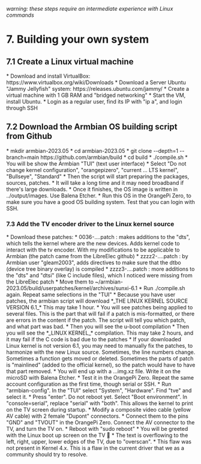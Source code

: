 *warning: these steps require an intermediate experience with Linux commands*

<h1>7. Building your own system</h1>
<h2>7.1 Create a Linux virtual machine</h2>
* Download and install VirtualBox: https://www.virtualbox.org/wiki/Downloads
* Download a Server Ubuntu "Jammy Jellyfish" system: https://releases.ubuntu.com/jammy/
* Create a virtual machine with 1 GB RAM and "bridged networking"
* Start the VM, install Ubuntu.
* Login as a regular user, find its IP with "ip a", and login through SSH
<h2>7.2 Download the Armbian OS building script from Github</h2>
* mkdir armbian-2023.05
* cd armbian-2023.05
* git clone --depth=1 --branch=main https://github.com/armbian/build
* cd build
* ./compile.sh
* You will be show the Armbian "TUI" (text user interface)
* Select "Do not change kernel configuration", "orangepizero", "current ... LTS kernel", "Bullseye", "Standard"
* Then the script will start preparing the packages, sources, patches.
* It will take a long time and it may need broadband if there's large downloads.
* Once it finishes, the OS image is written in ../output/images. Use Balena Etcher.
* Run this OS in the OrangePi Zero, to make sure you have a good OS building system. Test that you can login with SSH.
<h3>7.3 Add the TV encoder driver to the Linux kernel source</h3>
* Download these patches:
  * 0036-....patch : makes additions to the "dts", which tells the kernel where are the new devices. Adds kernel code to interact with the tv encoder. With my modifications to be applicable to Armbian (the patch came from the LibreElec github)
  * zzzz2-....patch : by Armbian user "gleam2003", adds directives to make sure that the dtbo (device tree binary overlay) is compiled
  * zzzz3-....patch : more additions to the "dts" and "dtsi" (like C include files), which I noticed were missing from the LibreElec patch
* Move them to ~/armbian-2023.05/build/userpatches/kernel/archives/sunxi-6.1
* Run ./compile.sh again. Repeat same selections in the "TUI"
* Because you have user patches, the armbian script will download *_THE LINUX KERNEL SOURCE VERSION 6.1_* This may take 1 hour.
* You will see patches being applied to several files. This is the part that will fail if a patch is mis-formatted, or there are errors in the content if the patch. The script will tell you which patch, and what part was bad.
* Then you will see the u-boot compilation
* Then you will see the *_LINUX KERNEL_* compilation. This may take 2 hours, and it may fail if the C code is bad due to the patches
* If your downloaded Linux kernel is not version 6.1, you may need to manually fix the patches, to harmonize with the new Linux source. Sometimes, the line numbers change. Sometimes a function gets moved or deleted. Sometimes the parts of patch is "mainlined" (added to the official kernel), so the patch would have to have that part removed.
* You will end up with a ...img.xz file. Write it on the microSD with Balena Etcher.
* Test it in the OrangePi Zero. Repeat the same account configuration as the first time, though serial or SSH.
* Run "armbian-config". In the "TUI" select "System", "Hardware". Find "tve" and select it.
* Press "enter". Do not reboot yet. Select "Boot environment". In "console=serial", replace "serial" with "both". This allows the kernel to print on the TV screen during startup.
* Modify a composite video cable (yellow AV cable) with 2 female "Dupont" connectors.
* Connect them to the pins "GND" and "TVOUT" in the OrangePi Zero. Connect the AV connector to the TV, and turn the TV on.
* Reboot with "sudo reboot"
* You will be greeted with the Linux boot up screen on the TV 🙂
* The text is overflowing to the left, right, upper, lower edges of the TV, due to "overscan".
* This flaw was not present in Kernel 4.x. This is a flaw in the current driver that we as a community should try to resolve.
